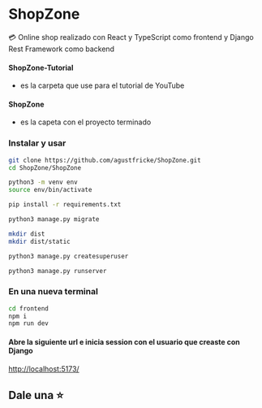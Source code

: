# ShopZone
:credit_card: Online shop realizado con React y TypeScript como frontend y Django Rest Framework como backend


#### ShopZone-Tutorial
- es la carpeta que use para el 
<a src="https://www.youtube.com/watch?v=jSMp4XcZAnI">tutorial de YouTube</a>

#### ShopZone 
- es la capeta con el proyecto terminado

### Instalar y usar

```bash
git clone https://github.com/agustfricke/ShopZone.git
cd ShopZone/ShopZone
```

```bash
python3 -m venv env
source env/bin/activate
```

```bash
pip install -r requirements.txt
```

```bash
python3 manage.py migrate
```

```bash
mkdir dist
mkdir dist/static
```

```bash
python3 manage.py createsuperuser
```

```bash
python3 manage.py runserver
```
### En una nueva terminal
```bash
cd frontend
npm i
npm run dev
```
#### Abre la siguiente url e inicia session con el usuario que creaste con Django
<a href="http://localhost:5173/">http://localhost:5173/</a>

## Dale una ⭐


